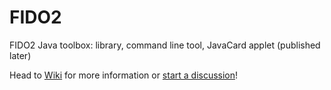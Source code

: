 # FIDO2

FIDO2 Java toolbox: library, command line tool, JavaCard applet (published later)

Head to [Wiki](https://github.com/martinpaljak/FIDO2/wiki) for more information
or [start a discussion](https://github.com/martinpaljak/FIDO2/discussions)!
